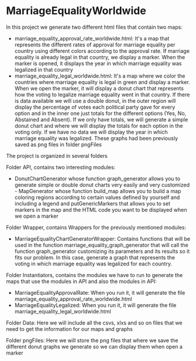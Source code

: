 # MarriageEqualityWorldwide
In this project we generate two different html files that contain two maps:
- marriage_equality_approval_rate_worldwide.html: It's a map that represents the different rates of approval for marriage equality per country using different colors according to the approval rate. If marriage equality is already legal in that country, we display a marker. When the marker is opened, it displays the year in which marriage equality was legalized in that country
- marriage_equality_legal_worldwide.html: It's a map where we color the countries where marriage equality is legal in green and display a marker. When we open the marker, it will display a donut chart that represents how the voting to legalize marriage equality went in that country. If there is data available we will use a double donut, in the outer region will display the percentage of votes each political party gave for every option and in the inner one just totals for the different options (Yes, No, Abstained and Absent). If we only have totals, we will generate a simple donut chart and where we will display the totals for each option in the voting only. If we have no data we will display the year in which marriage equality was legalized. These graphs had been previously saved as png files in folder pngFiles

The project is organized in several folders
 
Folder API, contains two interesting modules:
- DonutChartGenerator whose function graph_generator allows you to generate simple or double donut charts very easily and very customized  - MapGenerator whose function build_map allows you to build a map coloring regions according to certain values defined by yourself and including a legend and putGenericMarkers that allows you to set markers in the map and the HTML code you want to be displayed when we open a marker

Folder Wrapper, contains Wrappers for the previously mentioned modules:
- MarriageEqualityChartGeneratorWrapper: Contains functions that will be used in the function marriage_equality_graph_generator that will call the function graph_generator customizing its parameters and its results so it fits our problem. In this case, generate a graph that
represents the voting in which marriage equality was legalized for each country.

Folder Instantiators, contains the modules we have to run to generate the maps that use the modules in API and also the modules in API:
- MarriageEqualityApprovalRate: When you run it, it will generate the file marriage_equality_approval_rate_worldwide.html
- MarriageEqualityLegalized: When you run it, it will generate the file marriage_equality_legal_worldwide.html

Folder Data:
Here we will include all the csvs, xlxs and so on files that we need to get the information for our maps and graphs

Folder pngFiles:
Here we will store the png files that where we save the different donut graphs we generate so we can display them when open a marker
